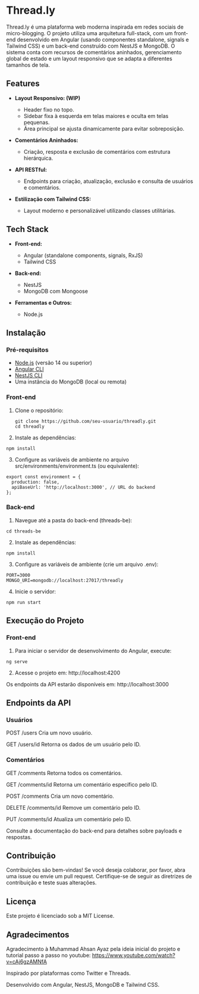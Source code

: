 # Thread.ly

Thread.ly é uma plataforma web moderna inspirada em redes sociais de micro-blogging. O projeto utiliza uma arquitetura full-stack, com um front-end desenvolvido em Angular (usando componentes standalone, signals e Tailwind CSS) e um back-end construído com NestJS e MongoDB. O sistema conta com recursos de comentários aninhados, gerenciamento global de estado e um layout responsivo que se adapta a diferentes tamanhos de tela.

## Features

- **Layout Responsivo: (WIP)**  
  - Header fixo no topo.  
  - Sidebar fixa à esquerda em telas maiores e oculta em telas pequenas.  
  - Área principal se ajusta dinamicamente para evitar sobreposição.

- **Comentários Aninhados:**  
  - Criação, resposta e exclusão de comentários com estrutura hierárquica.  

- **API RESTful:**  
  - Endpoints para criação, atualização, exclusão e consulta de usuários e comentários.
  
- **Estilização com Tailwind CSS:**  
  - Layout moderno e personalizável utilizando classes utilitárias.

## Tech Stack

- **Front-end:**  
  - Angular (standalone components, signals, RxJS)  
  - Tailwind CSS

- **Back-end:**  
  - NestJS  
  - MongoDB com Mongoose

- **Ferramentas e Outros:**  
  - Node.js  

## Instalação

### Pré-requisitos

- [Node.js](https://nodejs.org/) (versão 14 ou superior)
- [Angular CLI](https://angular.io/cli)
- [NestJS CLI](https://docs.nestjs.com/cli/overview)
- Uma instância do MongoDB (local ou remota)

### Front-end

1. Clone o repositório:

   ``` 
   git clone https://github.com/seu-usuario/threadly.git
   cd threadly
   ```
2. Instale as dependências:
  ```
  npm install
  ```

3. Configure as variáveis de ambiente no arquivo src/environments/environment.ts (ou equivalente):
```
export const environment = {
  production: false,
  apiBaseUrl: 'http://localhost:3000', // URL do backend
};
```

### Back-end

1. Navegue até a pasta do back-end (threads-be):
```
cd threads-be
```

2. Instale as dependências:
```
npm install
```

3. Configure as variáveis de ambiente (crie um arquivo .env):
```
PORT=3000
MONGO_URI=mongodb://localhost:27017/threadly
```

4. Inicie o servidor:
```
npm run start
```

## Execução do Projeto

### Front-end

1. Para iniciar o servidor de desenvolvimento do Angular, execute:

```
ng serve
```

2. Acesse o projeto em: http://localhost:4200

Os endpoints da API estarão disponíveis em: http://localhost:3000

## Endpoints da API
### Usuários
POST /users Cria um novo usuário.

GET /users/id Retorna os dados de um usuário pelo ID.

### Comentários
GET /comments Retorna todos os comentários.

GET /comments/id Retorna um comentário específico pelo ID.

POST /comments Cria um novo comentário.

DELETE /comments/id Remove um comentário pelo ID.

PUT /comments/id Atualiza um comentário pelo ID.

Consulte a documentação do back-end para detalhes sobre payloads e respostas.

## Contribuição
Contribuições são bem-vindas! Se você deseja colaborar, por favor, abra uma issue ou envie um pull request. Certifique-se de seguir as diretrizes de contribuição e teste suas alterações.

## Licença
Este projeto é licenciado sob a MIT License.

## Agradecimentos

Agradecimento à Muhammad Ahsan Ayaz pela ideia inicial do projeto e tutorial passo a passo no youtube: https://www.youtube.com/watch?v=cAj6gzAMNfA

Inspirado por plataformas como Twitter e Threads.

Desenvolvido com Angular, NestJS, MongoDB e Tailwind CSS.



